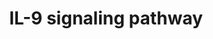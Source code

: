 ---
annotations:
- type: Pathway Ontology
  value: interleukin-9 signaling pathway
authors:
- MaintBot
- Mkutmon
- Eweitz
description: ''
last-edited: 2021-05-15
organisms:
- Danio rerio
redirect_from:
- /index.php/Pathway:WP1320
- /instance/WP1320
schema-jsonld:
- '@context': https://schema.org/
  '@id': https://wikipathways.github.io/pathways/WP1320.html
  '@type': Dataset
  creator:
    '@type': Organization
    name: WikiPathways
  description: ''
  keywords:
  - STAT5B
  - IL2RG
  - map2k1
  - stat3
  - mapk3
  - IRS2
  - LOC792354
  - LOC563639
  - SOCS3
  - JAK3
  - vcp
  - LOC559281
  - IL9R
  - ptpn11
  - zgc:172250
  - mapk1
  - HTATIP
  - IL9
  - TYK2
  - LOC557176
  - jak1
  - grb2
  - STAT5A
  - stat1a
  license: CC0
  name: IL-9 signaling pathway
seo: CreativeWork
title: IL-9 signaling pathway
wpid: WP1320
---